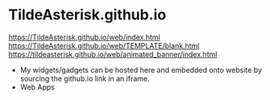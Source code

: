 # TildeAsterisk.github.io
https://TildeAsterisk.github.io/web/index.html
https://TildeAsterisk.github.io/web/TEMPLATE/blank.html
https://tildeasterisk.github.io/web/animated_banner/index.html

- My widgets/gadgets can be hosted here and embedded onto website by sourcing the github.io link in an iframe.
- Web Apps
